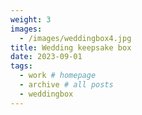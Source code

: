 ```yaml
---
weight: 3
images:
  - /images/weddingbox4.jpg
title: Wedding keepsake box
date: 2023-09-01
tags:
  - work # homepage
  - archive # all posts
  - weddingbox
---
```

